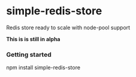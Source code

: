 # simple-redis-store
Redis store ready to scale with node-pool support

**This is is still in alpha**

### Getting started

  npm install simple-redis-store
